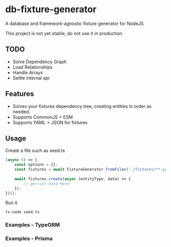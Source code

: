 # db-fixture-generator

A database and framework-agnostic fixture generator for NodeJS

This project is not yet stable, do not use it in production.

## TODO
 * Solve Dependency Graph
 * Load Relationships
 * Handle Arrays
 * Settle internal api

## Features

* Solves your fixtures dependency tree, creating entities in order as needed.
* Supports CommonJS + ESM
* Supports YAML + JSON for fixtures

## Usage

Create a file such as seed.ts

```ts
(async () => {
    const options = {};
    const fixtures = await FixtureGenerator.fromFiles('./fixtures/**.yaml', options);
    
    await fixtures.create(async (entityType, data) => {
        // persist data here
    });
})();
```

Run it

```shell
ts-node seed.ts
```

### Examples - TypeORM
### Examples - Prisma
